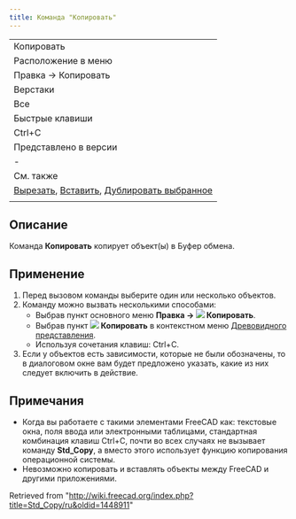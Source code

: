 ```yaml
---
title: Команда "Копировать"
---
```

|  |
| --- |
| Копировать |
| Расположение в меню |
| Правка → Копировать |
| Верстаки |
| Все |
| Быстрые клавиши |
| Ctrl+C |
| Представлено в версии |
| - |
| См. также |
| [Вырезать](/Std_Cut/ru "Std Cut/ru"), [Вставить](/Std_Paste/ru "Std Paste/ru"), [Дублировать выбранное](/Std_DuplicateSelection/ru "Std DuplicateSelection/ru") |
|  |

## Описание

Команда **Копировать** копирует объект(ы) в Буфер обмена.

## Применение

1. Перед вызовом команды выберите один или несколько объектов.
2. Команду можно вызвать несколькими способами:
   * Выбрав пункт основного меню **Правка → ![](/images/Std_Copy.svg) Копировать**.
   * Выбрав пункт **![](/images/Std_Copy.svg) Копировать** в контекстном меню [Древовидного представления](/Tree_view/ru "Tree view/ru").
   * Используя сочетания клавиш: Ctrl+C.
3. Если у объектов есть зависимости, которые не были обозначены, то в диалоговом окне вам будет предложено указать, какие из них следует включить в действие.

## Примечания

* Когда вы работаете с такими элементами FreeCAD как: текстовые окна, поля ввода или электронными таблицами, стандартная комбинация клавиш Ctrl+C, почти во всех случаях не вызывает команду **Std\_Copy**, а вместо этого использует функцию копирования операционной системы.
* Невозможно копировать и вставлять объекты между FreeCAD и другими приложениями.

Retrieved from "<http://wiki.freecad.org/index.php?title=Std_Copy/ru&oldid=1448911>"